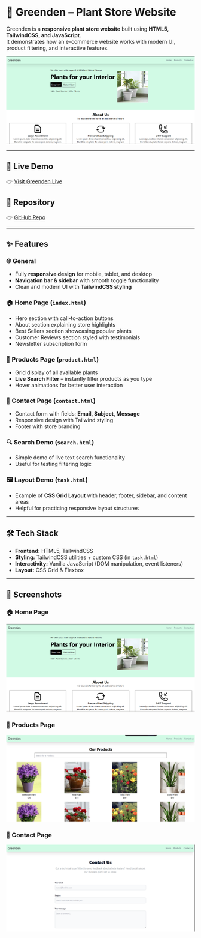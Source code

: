 # 🌱 Greenden – Plant Store Website

Greenden is a **responsive plant store website** built using **HTML5, TailwindCSS, and JavaScript**.  
It demonstrates how an e-commerce website works with modern UI, product filtering, and interactive features.  

![Greenden Banner](./screenshots/home.png)  


---

## 🔗 Live Demo  
👉 [Visit Greenden Live](https://srinithish-dev-lab.github.io/GreenDen-Tailwind/index.html)  

## 📂 Repository  
👉 [GitHub Repo](https://github.com/srinithish-dev-lab/GreenDen-Tailwind)  

---

## ✨ Features

### 🌐 General
- Fully **responsive design** for mobile, tablet, and desktop
- **Navigation bar & sidebar** with smooth toggle functionality
- Clean and modern UI with **TailwindCSS styling**

### 🏠 Home Page (`index.html`)
- Hero section with call-to-action buttons  
- About section explaining store highlights  
- Best Sellers section showcasing popular plants  
- Customer Reviews section styled with testimonials  
- Newsletter subscription form  

### 🛒 Products Page (`product.html`)
- Grid display of all available plants  
- **Live Search Filter** – instantly filter products as you type  
- Hover animations for better user interaction  

### 📩 Contact Page (`contact.html`)
- Contact form with fields: **Email, Subject, Message**  
- Responsive design with Tailwind styling  
- Footer with store branding  

### 🔍 Search Demo (`search.html`)
- Simple demo of live text search functionality  
- Useful for testing filtering logic  

### 🖼️ Layout Demo (`task.html`)
- Example of **CSS Grid Layout** with header, footer, sidebar, and content areas  
- Helpful for practicing responsive layout structures  

---

## 🛠️ Tech Stack

- **Frontend:** HTML5, TailwindCSS  
- **Styling:** TailwindCSS utilities + custom CSS (in `task.html`)  
- **Interactivity:** Vanilla JavaScript (DOM manipulation, event listeners)  
- **Layout:** CSS Grid & Flexbox  

---

## 📸 Screenshots

### 🏠 Home Page
![Home Page](./screenshots/home.png)

### 🛒 Products Page
![Products Page](./screenshots/products.png)

### 📩 Contact Page
![Contact Page](./screenshots/contact.png)


